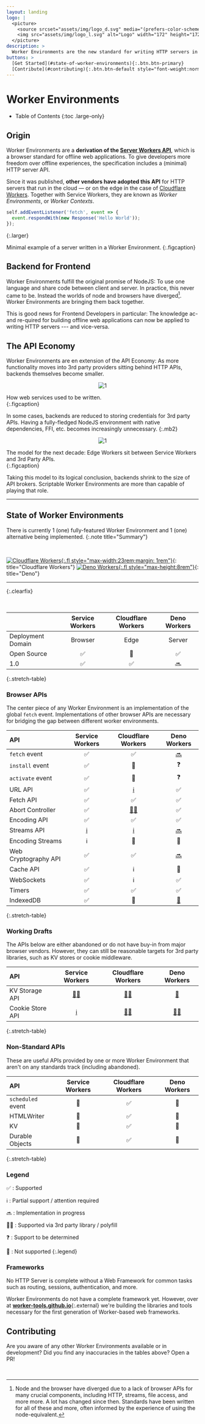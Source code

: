 ```yaml
---
layout: landing
logo: |
  <picture>
    <source srcset="assets/img/logo_d.svg" media="(prefers-color-scheme: dark)">
    <img src="assets/img/logo_l.svg" alt="Logo" width="172" height="172">
  </picture>
description: >
  Worker Environments are the new standard for writing HTTP servers in JavaScript.
buttons: >
  [Get Started](#state-of-worker-environments){:.btn.btn-primary}
  [Contribute](#contributing){:.btn.btn-default style="font-weight:normal"}
---
```


# Worker Environments

* Table of Contents
{:toc .large-only}

## Origin

Worker Environments are a **derivation of the [Server Workers API][1]**, which is a browser standard for offline web applications. To give developers more freedom over offline experiences, the specification includes a (minimal) HTTP server API. 
<!-- These are known as *Service Workers*. -->

Since it was published, **other vendors have adopted this API** for HTTP servers that run in the cloud — or on the edge in the case of [Cloudflare Workers][2]. Together with Service Workers, they are known as _Worker Environments_, or _Worker Contexts_.


```js
self.addEventListener('fetch', event => {
  event.respondWith(new Response('Hello World'));
});
```
{:.larger}

Minimal example of a server written in a Worker Environment.
{:.figcaption}


## Backend for Frontend

Worker Environments fulfill the original promise of NodeJS: To use one language and share code between client and server. In practice, this never came to be. Instead the worlds of node and browsers have diverged[^1]. Worker Environments are bringing them back together.  

This is good news for Frontend Developers in particular: The knowledge ac- and re-quired for building offline web applications can now be applied to writing HTTP servers --- and vice-versa.


## The API Economy

Worker Environments are en extension of the API Economy: As more functionality moves into 3rd party providers sitting behind HTTP APIs, backends themselves become smaller. 

<picture style="display:block;text-align:center">
  <source srcset="assets/img/1_d.svg" media="(prefers-color-scheme:dark)">
  <img src="assets/img/1_l.svg" alt="1" style="max-width:34rem">
</picture>

How web services used to be written.  
{:.figcaption}

In some cases, backends are reduced to storing credentials for 3rd party APIs. 
Having a fully-fledged NodeJS environment with native dependencies, FFI, etc. becomes increasingly unnecessary.
{:.mb2}

<picture style="display:block;text-align:center">
  <source srcset="assets/img/2_d.svg" media="(prefers-color-scheme:dark)">
  <img src="assets/img/2_l.svg" alt="1" style="max-width:34rem">
</picture>

The model for the next decade: Edge Workers sit between Service Workers and 3rd Party APIs.   
{:.figcaption}

<!-- Over the past 2 decades, this model has changed significantly. Functionality that used to be part of the monolith, has been migrated into microservices (if company-internal), or 3rd party APIs (if shared between many companies). -->

Taking this model to its logical conclusion, backends shrink to the size of API brokers. Scriptable Worker Environments are more than capable of playing that role.

***

## State of Worker Environments

There is currently 1 (one) fully-featured Worker Environment and 1 (one) alternative being implemented.
{:.note title="Summary"}

<br/>

[![Cloudflare Workers](assets/img/cfworkers.svg){:.fl style="max-width:23rem;margin: 1rem"}][2]{: title="Cloudflare Workers"}
[![Deno Workers](assets/img/deno.svg){:.fl style="max-height:8rem"}][3]{: title="Deno"}

***
{:.clearfix}

<br/>

|                         | Service Workers | Cloudflare Workers | Deno Workers |
|:------------------------|:---------------:|:------------------:|:------------:|
| Deployment Domain       | Browser | Edge | Server |
| Open Source             | ✅ | 🚫 | ✅ |
| 1.0                     | ✅ | ✅ | 🔜 |
{:.stretch-table}


### Browser APIs

The center piece of any Worker Environment is an implementation of the global `fetch` event. 
Implementations of other browser APIs are necessary for bridging the gap between different worker environments.

| API                     | Service Workers | Cloudflare Workers | Deno Workers |
|:------------------------|:---------------:|:------------------:|:------------:|
| `fetch` event           | ✅ | ✅ | [🔜][x6] |
| `install` event         | ✅ | 🚫 | ❓ |
| `activate` event        | ✅ | 🚫 | ❓ |
| URL API                 | ✅ | [ℹ️][x5] | ✅ |
| Fetch API               | ✅ | ✅ | ✅ |
| Abort Controller        | ✅ | [👨‍💻][x1] | ✅ |
| Encoding API            | ✅ | ✅ | ✅ |
| Streams API             | [ℹ️][x2] | [ℹ️][x4] | [🔜][x7] |
| Encoding Streams        | ℹ️ | 🚫 | 🚫 |
| Web Cryptography API    | ✅ | ✅ | [🔜][x8] |
| Cache API               | ✅ | ℹ️ | 🚫 |
| WebSockets              | ✅ | ℹ️ | ✅ |
| Timers                  | ✅ | ✅ | ✅ |
| IndexedDB               | ✅ | 🚫 | [🚫][x3] |
{:.stretch-table}

[x1]: https://github.com/benlesh/abort-controller-polyfill
[x2]: https://caniuse.com/streams
[x3]: https://github.com/denoland/deno/issues/1699
[x4]: https://developers.cloudflare.com/workers/learning/using-streams
[x5]: https://developers.cloudflare.com/workers/runtime-apis/web-standards#url-api
[x6]: https://github.com/denoland/deno/issues/5957#issuecomment-722568905
[x7]: https://github.com/denoland/deno/issues/8824#:~:Re-align%20Streams%20to%20current%20standards
[x8]: https://github.com/denoland/deno/issues/1891


### Working Drafts
<!-- Technically most of the APIs mentioned above are still working drafts. However, they are well supported in current browsers and Worker Environments (as outlined above).  -->
The APIs below are either abandoned or do not have buy-in from major browser vendors. However, they can still be reasonable targets for 3rd party libraries, such as KV stores or cookie middleware.

| API                     | Service Workers | Cloudflare Workers | Deno Workers |
|:------------------------|:---------------:|:------------------:|:------------:|
| KV Storage API          | [👨‍💻][w1] | [👨‍💻][w2] | [🚫][w5] |
| Cookie Store API        | [ℹ️][w3] | [👨‍💻][w4] | [👨‍💻][w4] |
{:.stretch-table}

[w1]: https://github.com/GoogleChromeLabs/kv-storage-polyfill
[w2]: https://github.com/worker-tools/cloudflare-kv-storage
[w3]: https://caniuse.com/mdn-api_cookiestore
[w4]: https://github.com/worker-tools/request-cookie-store
[w5]: https://github.com/denoland/deno/issues/1923


### Non-Standard APIs
These are useful APIs provided by one or more Worker Environment that aren't on any standards track (including abandoned). 

| API                     | Service Workers | Cloudflare Workers | Deno Workers |
|:------------------------|:---------------:|:------------------:|:------------:|
| `scheduled` event       | 🚫 | ✅ | 🚫 |
| HTMLWriter              | 🚫 | ✅ | 🚫 |
| KV                      | 🚫 | ✅ | 🚫 |
| Durable Objects         | 🚫 | ✅ | 🚫 |
{:.stretch-table}


### Legend

✅
: Supported
 
ℹ️
: Partial support / attention required

🔜
: Implementation in progress

👨‍💻
: Supported via 3rd party library / polyfill

❓
: Support to be determined

🚫
: Not supported
{:.legend}


### Frameworks
No HTTP Server is complete without a Web Framework for common tasks such as routing, sessions, authentication, and more. 

Worker Environments do not have a complete framework yet.
However, over at [**worker-tools.github.io**](https://worker-tools.github.io){:.external} we're building the libraries and tools necessary for the first generation of Worker-based web frameworks.

## Contributing

Are you aware of any other Worker Environments available or in development? Did you find any inaccuracies in the tables above? Open a PR!


[1]: https://w3c.github.io/ServiceWorker/
[2]: https://workers.cloudflare.com
[3]: https://deno.land

[^1]: Node and the browser have diverged due to a lack of browser APIs for many crucial components, including HTTP, streams, file access, and more more. A lot has changed since then. Standards have been written for all of these and more, often informed by the experience of using the node-equivalent.

<br/>

<style>
  dl.legend {
    display: grid;
    grid-template-columns: repeat(auto-fill, 36px minmax(min(300px, 100%), 1fr));
    grid-gap: 0.5rem;
  }

  dl.legend dd {
    margin: 0;
  }
</style>